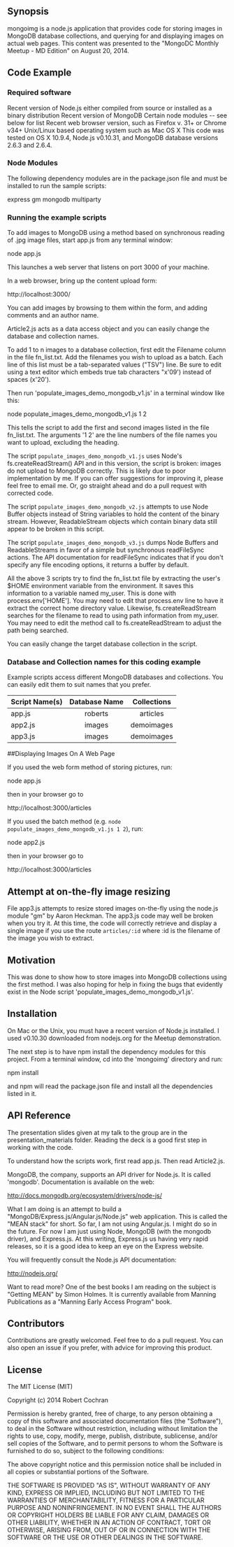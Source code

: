 ## Synopsis

mongoimg is a node.js application that provides code for storing images in MongoDB database collections, and
querying for and displaying images on actual web pages. This content was presented to the "MongoDC Monthly Meetup -
MD Edition" on August 20, 2014.

## Code Example

### Required software

Recent version of Node.js either compiled from source or installed as a binary distribution
Recent version of MongoDB
Certain node modules -- see below for list
Recent web browser version, such as Firefox v. 31+ or Chrome v34+
Unix/Linux based operating system such as Mac OS X
This code was tested on OS X 10.9.4, Node.js v0.10.31, and MongoDB database versions 2.6.3 and 2.6.4.

### Node Modules

The following dependency modules are in the package.json file and must be installed to run
the sample scripts:

express
gm
mongodb
multiparty

### Running the example scripts

To add images to MongoDB using a method based on synchronous reading of .jpg image files, start app.js from any
terminal window:

node app.js

This launches a web server that listens on port 3000 of your machine.

In a web browser, bring up the content upload form:

http://localhost:3000/

You can add images by browsing to them within the form, and adding comments and an author name.

Article2.js acts as a data access object and you can easily change the database and collection names.

To add 1 to n images to a database collection, first edit the Filename column in the file fn_list.txt. Add the
filenames you wish to upload as a batch. Each line of this list must be a tab-separated values ("TSV") line.
Be sure to edit using a text editor which embeds true tab characters "x'09') instead of spaces (x'20').

Then run 'populate_images_demo_mongodb_v1.js' in a terminal window like this:

node populate_images_demo_mongodb_v1.js 1 2

This tells the script to add the first and second images listed in the file fn_list.txt. The arguments '1 2'
are the line numbers of the file names you want to upload, excluding the heading.

The script `populate_images_demo_mongodb_v1.js` uses Node's fs.createReadStream() API and in this version, the script
is broken: images do not upload to MongoDB correctly. This is likely due to poor implementation by me. If you can
offer suggestions for improving it, please feel free to email me. Or, go straight ahead and do a pull request with
corrected code.

The script `populate_images_demo_mongodb_v2.js` attempts to use Node Buffer objects instead of String
variables to hold the content of the binary stream. However, ReadableStream objects which contain binary data
still appear to be broken in this script.

The script `populate_images_demo_mongodb_v3.js` dumps Node Buffers and ReadableStreams in favor of a simple but
synchronous readFileSync actions. The API documentation for readFileSync indicates that if you don't specify
any file encoding options, it returns a buffer by default.

All the above 3 scripts try to find the fn_list.txt file by extracting the user's $HOME environment variable from
the environment. It saves this information to a variable named my_user.  This is done with process.env['HOME'].
You may need to edit that process.env line to have it extract the correct home directory value.
Likewise, fs.createReadStream searches for the filename to read to using path information from my_user.
You may need to edit the method call to fs.createReadStream to adjust the path being searched.

You can easily change the target database collection in the script.

### Database and Collection names for this coding example

Example scripts access different MongoDB databases and collections. You can easily edit them to
suit names that you prefer.

| Script Name(s) | Database Name | Collections |
| :--------------| :------------:| :----------:|
| app.js | roberts | articles |
| app2.js | images | demoimages |
| app3.js | images | demoimages |

##Displaying Images On A Web Page

If you used the web form method of storing pictures, run:

node app.js

then in your browser go to

http://localhost:3000/articles

If you used the batch method (e.g. `node populate_images_demo_mongodb_v1.js 1 2`), run:

node app2.js

then in your browser go to

http://localhost:3000/articles

## Attempt at on-the-fly image resizing

File app3.js attempts to resize stored images on-the-fly using the node.js module "gm" by Aaron Heckman.
The app3.js code may well be broken when you try it. At this time, the code will correctly retrieve and
display a single image if you use the route `articles/:id` where :id is the filename of the image you
wish to extract.

## Motivation

This was done to show how to store images into MongoDB collections using the first method. I was also hoping for
help in fixing the bugs that evidently exist in the Node script 'populate_images_demo_mongodb_v1.js'.

## Installation

On Mac or the Unix, you must have a recent version of Node.js installed. I used v0.10.30 downloaded from
nodejs.org for the Meetup demonstration.

The next step is to have npm install the dependency modules for this project. From a terminal window,
cd into the 'mongoimg' directory and run:

npm install

and npm will read the package.json file and install all the dependencies listed in it.

## API Reference

The presentation slides given at my talk to the group are in the presentation_materials folder. Reading the
deck is a good first step in working with the code.

To understand how the scripts work, first read app.js. Then read Article2.js.

MongoDB, the company, supports an API driver for Node.js. It is called 'mongodb'. Documentation is available on the
web:

http://docs.mongodb.org/ecosystem/drivers/node-js/

What I am doing is an attempt to build a "MongoDB/Express.js/Angular.js/Node.js" web application. This is called the
"MEAN stack" for short. So far, I am not using Angular.js. I might do so in the future. For now I am just using
Node, MongoDB (with the mongodb driver), and Express.js. At this writing, Express.js us having very rapid releases,
so it is a good idea to keep an eye on the Express website.

You will frequently consult the Node.js API documentation:

http://nodejs.org/

Want to read more? One of the best books I am reading on the subject is "Getting MEAN" by Simon Holmes. It is
currently available from Manning Publications as a "Manning Early Access Program" book.


## Contributors

Contributions are greatly welcomed. Feel free to do a pull request. You can also open an issue if you prefer, with
advice for improving this product.

## License

The MIT License (MIT)

Copyright (c) 2014 Robert Cochran

Permission is hereby granted, free of charge, to any person obtaining a copy
of this software and associated documentation files (the "Software"), to deal
in the Software without restriction, including without limitation the rights
to use, copy, modify, merge, publish, distribute, sublicense, and/or sell
copies of the Software, and to permit persons to whom the Software is
furnished to do so, subject to the following conditions:

The above copyright notice and this permission notice shall be included in
all copies or substantial portions of the Software.

THE SOFTWARE IS PROVIDED "AS IS", WITHOUT WARRANTY OF ANY KIND, EXPRESS OR
IMPLIED, INCLUDING BUT NOT LIMITED TO THE WARRANTIES OF MERCHANTABILITY,
FITNESS FOR A PARTICULAR PURPOSE AND NONINFRINGEMENT. IN NO EVENT SHALL THE
AUTHORS OR COPYRIGHT HOLDERS BE LIABLE FOR ANY CLAIM, DAMAGES OR OTHER
LIABILITY, WHETHER IN AN ACTION OF CONTRACT, TORT OR OTHERWISE, ARISING FROM,
OUT OF OR IN CONNECTION WITH THE SOFTWARE OR THE USE OR OTHER DEALINGS IN
THE SOFTWARE.

